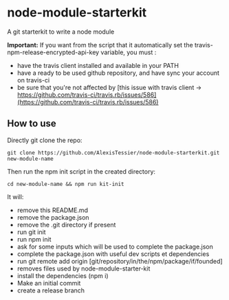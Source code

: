 node-module-starterkit
======================

A git starterkit to write a node module

**Important:** If you want from the script that it automatically set the travis-npm-release-encrypted-api-key variable, you must :

+ have the travis client installed and available in your PATH
+ have a ready to be used github repository, and have sync your account on travis-ci
+ be sure that you're not affected by [this issue with travis client -> https://github.com/travis-ci/travis.rb/issues/586](https://github.com/travis-ci/travis.rb/issues/586)

How to use
----------

Directly git clone the repo:

```
git clone https://github.com/AlexisTessier/node-module-starterkit.git new-module-name
```

Then run the npm init script in the created directory:

```
cd new-module-name && npm run kit-init
```

It will:

+ remove this README.md
+ remove the package.json
+ remove the .git directory if present
+ run git init
+ run npm init
+ ask for some inputs which will be used to complete the package.json
+ complete the package.json with useful dev scripts et dependencies
+ run git remote add origin [git/repository/in/the/npm/package/if/founded]
+ removes files used by node-module-starter-kit
+ install the dependencies (npm i)
+ Make an initial commit
+ create a release branch